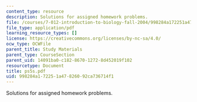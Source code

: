 ```yaml
---
content_type: resource
description: Solutions for assigned homework problems.
file: /courses/7-012-introduction-to-biology-fall-2004/998284a172251a47826092ca736714f1_ps5s.pdf
file_type: application/pdf
learning_resource_types: []
license: https://creativecommons.org/licenses/by-nc-sa/4.0/
ocw_type: OCWFile
parent_title: Study Materials
parent_type: CourseSection
parent_uid: 14091ba0-c182-8670-1272-8d452019f102
resourcetype: Document
title: ps5s.pdf
uid: 998284a1-7225-1a47-8260-92ca736714f1
---
```

Solutions for assigned homework problems.